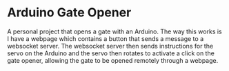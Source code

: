 # Arduino Gate Opener

A personal project that opens a gate with an Arduino. The way this works is I have a webpage which contains a button that sends a message to a websocket server. The websocket server then sends instructions for the servo on the Arduino and the servo then rotates to activate a click on the gate opener, allowing the gate to be opened remotely through a webpage.